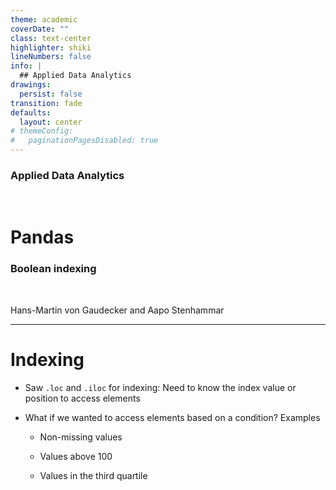```yaml
---
theme: academic
coverDate: ""
class: text-center
highlighter: shiki
lineNumbers: false
info: |
  ## Applied Data Analytics
drawings:
  persist: false
transition: fade
defaults:
  layout: center
# themeConfig:
#   paginationPagesDisabled: true
---
```


### Applied Data Analytics

<br/>

# Pandas

### Boolean indexing

<br/>

Hans-Martin von Gaudecker and Aapo Stenhammar

---

# Indexing

- Saw `.loc` and `.iloc` for indexing: Need to know the index value or position to access elements

- What if we wanted to access elements based on a condition? Examples

  - Non-missing values

  - Values above 100

  - Values in the third quartile
